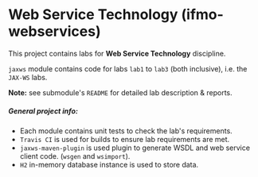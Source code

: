 # Web Service Technology (ifmo-webservices)

This project contains labs for **Web Service Technology** discipline.

``jaxws`` module contains code for labs ``lab1`` to ``lab3`` (both inclusive), i.e. the ``JAX-WS`` labs.

**Note:** see submodule's ``README`` for detailed lab description & reports.

##### General project info:

* Each module contains unit tests to check the lab's requirements.
* ``Travis CI`` is used for builds to ensure lab requirements are met.
* ``jaxws-maven-plugin`` is used plugin to generate WSDL and web service client code. (``wsgen`` and ``wsimport``).
* ``H2`` in-memory database instance is used to store data.

